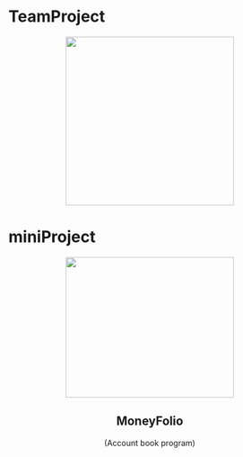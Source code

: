 # TeamProject

<p align="center"><img src="https://user-images.githubusercontent.com/127232362/236803763-d7a4a44d-aa7b-4365-a893-741131e109d7.jpg" height="300px" width="300px"></p>

# miniProject

<div align="center">
<img src="https://user-images.githubusercontent.com/127232362/236805200-d1ea1c0f-337f-44e9-9f7f-e99ba7341a2e.jpg" height="250px" width="300px">

## **MoneyFolio**
(Account book program)
</div>

